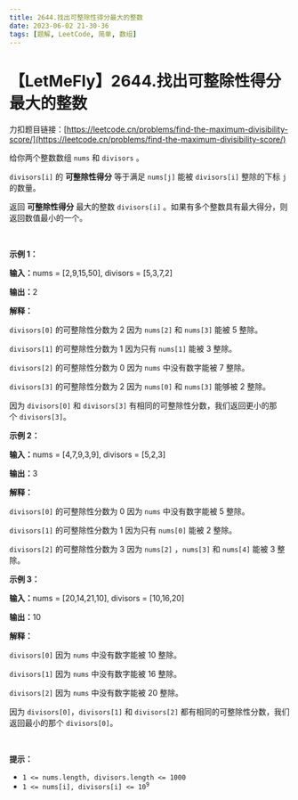 ```yaml
---
title: 2644.找出可整除性得分最大的整数
date: 2023-06-02 21-30-36
tags: [题解, LeetCode, 简单, 数组]
---
```


# 【LetMeFly】2644.找出可整除性得分最大的整数

力扣题目链接：[https://leetcode.cn/problems/find-the-maximum-divisibility-score/](https://leetcode.cn/problems/find-the-maximum-divisibility-score/)

<p>给你两个整数数组 <code>nums</code> 和 <code>divisors</code> 。</p>

<p><code>divisors[i]</code> 的 <strong>可整除性得分</strong> 等于满足 <code>nums[j]</code> 能被 <code>divisors[i]</code> 整除的下标 <code>j</code> 的数量。</p>

<p>返回 <strong>可整除性得分</strong> 最大的整数 <code>divisors[i]</code> 。如果有多个整数具有最大得分，则返回数值最小的一个。</p>

<p>&nbsp;</p>

<p><strong class="example">示例 1：</strong></p>

<div class="example-block">
<p><strong>输入：</strong><span class="example-io">nums = [2,9,15,50], divisors = [5,3,7,2]</span></p>

<p><strong>输出：</strong><span class="example-io">2</span></p>

<p><strong>解释：</strong></p>

<p><code>divisors[0]</code>&nbsp;的可整除性分数为 2 因为&nbsp;<code>nums[2]</code> 和&nbsp;<code>nums[3]</code>&nbsp;能被 5 整除。</p>

<p><code>divisors[1]</code> 的可整除性分数为 1 因为只有 <code>nums[1]</code>&nbsp;能被 3 整除。</p>

<p><code>divisors[2]</code> 的可整除性分数为 0 因为&nbsp;<code>nums</code>&nbsp;中没有数字能被 7 整除。</p>

<p><code>divisors[3]</code> 的可整除性分数为 2 因为 <code>nums[0]</code> 和&nbsp;<code>nums[3]</code>&nbsp;能够被 2 整除。</p>

<p>因为&nbsp;<code>divisors[0]</code> 和&nbsp;<code>divisors[3]</code>&nbsp;有相同的可整除性分数，我们返回更小的那个&nbsp;<code>divisors[3]</code>。</p>
</div>

<p><strong class="example">示例 2：</strong></p>

<div class="example-block">
<p><strong>输入：</strong><span class="example-io">nums = [4,7,9,3,9], divisors = [5,2,3]</span></p>

<p><strong>输出：</strong><span class="example-io">3</span></p>

<p><strong>解释：</strong></p>

<p><code>divisors[0]</code> 的可整除性分数为 0&nbsp;因为&nbsp;<code>nums</code>&nbsp;中没有数字能被 5 整除。</p>

<p><code>divisors[1]</code> 的可整除性分数为 1 因为只有 <code>nums[0]</code>&nbsp;能被 2 整除。</p>

<p><code>divisors[2]</code> 的可整除性分数为 3 因为&nbsp;<code>nums[2]</code>&nbsp;，<code>nums[3]</code>&nbsp;和&nbsp;<code>nums[4]</code>&nbsp;能被 3 整除。</p>
</div>

<p><strong class="example">示例 3：</strong></p>

<div class="example-block">
<p><strong>输入：</strong><span class="example-io">nums = [20,14,21,10], divisors = [10,16,20]</span></p>

<p><strong>输出：</strong><span class="example-io">10</span></p>

<p><strong>解释：</strong></p>

<p><code>divisors[0]</code> 因为&nbsp;<code>nums</code>&nbsp;中没有数字能被 10 整除。</p>

<p><code>divisors[1]</code> 因为&nbsp;<code>nums</code>&nbsp;中没有数字能被 16&nbsp;整除。</p>

<p><code>divisors[2]</code> 因为&nbsp;<code>nums</code>&nbsp;中没有数字能被 20&nbsp;整除。</p>

<p>因为&nbsp;<code>divisors[0]</code>，<code>divisors[1]</code> 和&nbsp;<code>divisors[2]</code>&nbsp;都有相同的可整除性分数，我们返回最小的那个&nbsp;<code>divisors[0]</code>。</p>
</div>

<p>&nbsp;</p>

<p><strong>提示：</strong></p>

<ul>
	<li><code>1 &lt;= nums.length, divisors.length &lt;= 1000</code></li>
	<li><code>1 &lt;= nums[i], divisors[i] &lt;= 10<sup>9</sup></code></li>
</ul>


    